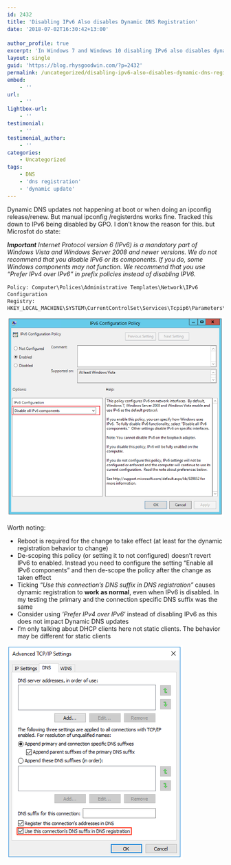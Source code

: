 ```yaml
---
id: 2432
title: 'Disabling IPv6 Also disables Dynamic DNS Registration'
date: '2018-07-02T16:30:42+13:00'

author_profile: true
excerpt: 'In Windows 7 and Windows 10 disabling IPv6 also disables dynamic DNS registration. I guess it''s a bug?'
layout: single
guid: 'https://blog.rhysgoodwin.com/?p=2432'
permalink: /uncategorized/disabling-ipv6-also-disables-dynamic-dns-registration/
embed:
    - ''
url:
    - ''
lightbox-url:
    - ''
testimonial:
    - ''
testimonial_author:
    - ''
categories:
    - Uncategorized
tags:
    - DNS
    - 'dns registration'
    - 'dynamic update'
---
```


Dynamic DNS updates not happening at boot or when doing an ipconfig release/renew. But manual ipconfig /registerdns works fine. Tracked this down to IPv6 being disabled by GPO. I don’t know the reason for this. but Microsfot do state:

***Important** Internet Protocol version 6 (IPv6) is a mandatory part of Windows Vista and Windows Server 2008 and newer versions. We do not recommend that you disable IPv6 or its components. If you do, some Windows components may not function. We recommend that you use “Prefer IPv4 over IPv6” in prefix policies instead of disabling IPV6.*

```
Policy: Computer\Polices\Administrative Templates\Network\IPv6 Configuration
Registry: HKEY_LOCAL_MACHINE\SYSTEM\CurrentControlSet\Services\Tcpip6\Parameters\DisabledComponents(DWORD)=0xff
```

[![](/content/uploads/2018/07/IPv6GPO.png)](/content/uploads/2018/07/IPv6GPO.png)

Worth noting:

- Reboot is required for the change to take effect (at least for the dynamic registration behavior to change)
- De-scoping this policy (or setting it to not configured) doesn’t revert IPv6 to enabled. Instead you need to configure the setting “Enable all IPv6 components” and then de-scope the policy after the change as taken effect
- Ticking *“Use this connection’s DNS suffix in DNS registration”* causes dynamic registration to **work as normal**, even when IPv6 is disabled. In my testing the primary and the connection specific DNS suffix was the same
- Consider using *‘Prefer IPv4 over IPv6*‘ instead of disabling IPv6 as this does not impact Dynamic DNS updates
- I’m only talking about DHCP clients here not static clients. The behavior may be different for static clients

[![](/content/uploads/2018/07/NicDNSSettings.png)](/content/uploads/2018/07/NicDNSSettings.png)